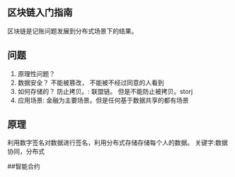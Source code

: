 ## 区块链入门指南
区块链是记账问题发展到分布式场景下的结果。

## 问题
1. 原理性问题？
2. 数据安全？ 不能被篡改， 不能被不经过同意的人看到
3. 如何存储的？ 防止拷贝。:  联盟链。 但是不能防止被拷贝。storj
4. 应用场景: 金融为主要场景。但是任何基于数据共享的都有场景
## 原理
利用数字签名对数据进行签名，利用分布式存储存储每个人的数据。 关键字:数据协同，分布式

##智能合约
